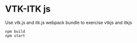 # VTK-ITK js

Use vtk.js and itk.js webpack bundle to exercise vtkjs and itkjs

```shell
npm build
npm start
```
